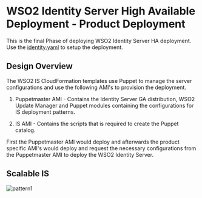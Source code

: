 # WSO2 Identity Server High Available Deployment - Product Deployment

This is the final Phase of deploying WSO2 Identity Server HA deployment. Use the [identity.yaml](identity.yaml) to setup the deployment.


## Design Overview

The WSO2 IS CloudFormation templates use Puppet to manage the server configurations and use the following AMI's to provision the deployment.

1. Puppetmaster AMI - Contains the Identity Server GA distribution, WSO2 Update Manager and Puppet modules containing the configurations for IS deployment patterns.

2. IS AMI - Contains the scripts that is required to create the Puppet catalog.

First the Puppetmaster AMI would deploy and afterwards the product specific AMI's would deploy and request the necessary configurations from the Puppetmaster AMI to deploy the WSO2 Identity Server.


## Scalable IS

![pattern1](images/is-pattern1.png)
